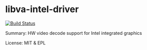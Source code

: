 # libva-intel-driver

[![Build Status](https://travis-ci.org/UnitedRPMs/libva-intel-driver.svg?branch=master)](https://travis-ci.org/UnitedRPMs/libva-intel-driver)

Summary:  HW video decode support for Intel integrated graphics
	 
License:	MIT & EPL
